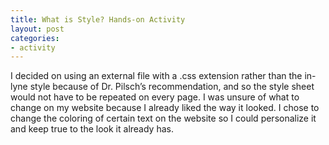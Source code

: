 ```yaml
---
title: What is Style? Hands-on Activity
layout: post
categories:
- activity
---
```

I decided on using an external file with a .css extension rather than the in-lyne style because of Dr. Pilsch’s recommendation, and so the style sheet would not have to be repeated on every page. I was unsure of what to change on my website because I already liked the way it looked. I chose to change the coloring of certain text on the website so I could personalize it and keep true to the look it already has. 
